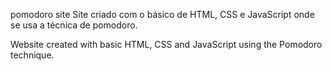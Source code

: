 pomodoro site
Site criado com o básico de HTML, CSS e JavaScript onde se usa a técnica de pomodoro.


Website created with basic HTML, CSS and JavaScript using the Pomodoro technique.
